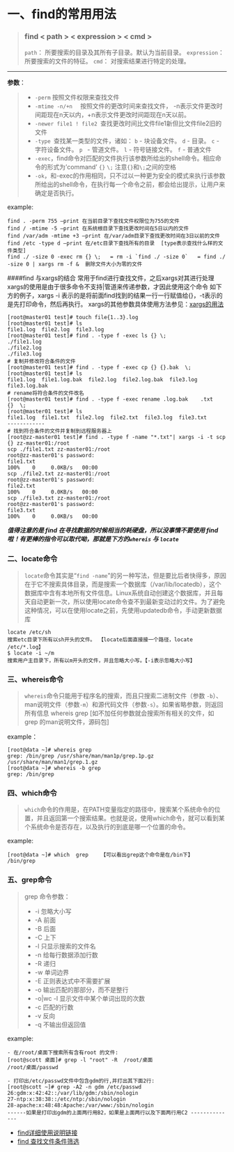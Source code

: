 # 一、find的常用用法
>### find < path > < expression > < cmd >
>`path`： 所要搜索的目录及其所有子目录。默认为当前目录。
`expression`： 所要搜索的文件的特征。
`cmd`： 对搜索结果进行特定的处理。

---------------
**参数**：
> - `-perm` 按照文件权限来查找文件                                                                                                                           
> - `-mtime -n/+n  `  按照文件的更改时间来查找文件， -n表示文件更改时间距现在n天以内，+n表示文件更改时间距现在n天以前。
> - `-newer file1 ! file2 `查找更改时间比文件file1新但比文件file2旧的文件
> - `-type `查找某一类型的文件，诸如：
> `b` - 块设备文件。
> `d` - 目录。
> `c` - 字符设备文件。
> `p ` - 管道文件。
> `l` - 符号链接文件。
> `f` - 普通文件
> - `-exec`，find命令对匹配的文件执行该参数所给出的shell命令。相应命令的形式为’command’ `{}`   `\;`  注意`{}`和`\;`之间的空格
> - `-ok`，和-exec的作用相同，只不过以一种更为安全的模式来执行该参数所给出的shell命令，在执行每一个命令之前，都会给出提示，让用户来确定是否执行。

example:
```
find . -perm 755 –print 在当前目录下查找文件权限位为755的文件
find / -mtime -5 –print 在系统根目录下查找更改时间在5日以内的文件
find /var/adm -mtime +3 –print 在/var/adm目录下查找更改时间在3日以前的文件
find /etc -type d –print 在/etc目录下查找所有的目录  [type表示查找什么样的文件类型]
find ./ -size 0 -exec rm {} \;   = rm -i `find ./ -size 0`   = find ./ -size 0 | xargs rm -f &  删除文件大小为零的文件 
```
####find 与xargs的结合 常用于find进行查找文件，之后xargs对其进行处理
xargs的使用是由于很多命令不支持|管道来传递参数，才因此使用这个命令
如下方的例子，xargs -i 表示的是将前面find找到的结果一行一行赋值给{}，-t表示的是先打印命令，然后再执行。
xargs的其他参数具体使用方法参见：[xargs的用法](http://blog.csdn.net/zhangfn2011/article/details/6776925)
 ```
[root@master01 test]# touch file{1..3}.log
[root@master01 test]# ls
file1.log  file2.log  file3.log
[root@master01 test]# find . -type f -exec ls {} \;
./file1.log
./file2.log
./file3.log
# 复制并修改符合条件的文件
[root@master01 test]# find . -type f -exec cp {} {}.bak  \;
[root@master01 test]# ls
file1.log  file1.log.bak  file2.log  file2.log.bak  file3.log  file3.log.bak
# rename将符合条件的文件改名
[root@master01 test]# find . -type f -exec rename .log.bak    .txt   {}  \;
[root@master01 test]# ls
file1.log  file1.txt  file2.log  file2.txt  file3.log  file3.txt
------------
# 找到符合条件的文件并复制到远程服务器上
[root@zz-master01 test]# find . -type f -name "*.txt"| xargs -i -t scp  {} zz-master01:/root
scp ./file1.txt zz-master01:/root 
root@zz-master01's password: 
file1.txt                                                                                                                                100%    0     0.0KB/s   00:00    
scp ./file2.txt zz-master01:/root 
root@zz-master01's password: 
file2.txt                                                                                                                                100%    0     0.0KB/s   00:00    
scp ./file3.txt zz-master01:/root 
root@zz-master01's password: 
file3.txt                                                                                                                                100%    0     0.0KB/s   00:00 

```


***值得注意的是 find 在寻找数据的时候相当的耗硬盘，所以没事情不要使用 find 啦！有更棒的指令可以取代呦，那就是下方的`whereis` 与 `locate`***

### 二、locate命令
>`locate`命令其实是“`find -name`”的另一种写法，但是要比后者快得多，原因在于它不搜索具体目录，而是搜索一个数据库（/var/lib/locatedb），这个数据库中含有本地所有文件信息。Linux系统自动创建这个数据库，并且每天自动更新一次，所以使用locate命令查不到最新变动过的文件。为了避免这种情况，可以在使用locate之前，先使用updatedb命令，手动更新数据库
```
locate /etc/sh
搜索etc目录下所有以sh开头的文件。 【locate后面直接接一个路径，locate /etc/*.log】
$ locate -i ~/m
搜索用户主目录下，所有以m开头的文件，并且忽略大小写。【-i表示忽略大小写】
```
### 三、whereis命令
>`whereis`命令只能用于程序名的搜索，而且只搜索二进制文件（参数 `-b`）、man说明文件（参数`-m`）和源代码文件（参数`-s`）。如果省略参数，则返回所有信息
whereis grep  [如不加任何参数就会搜索所有相关的文件，如grep 的man说明文件，源码包]

example：
```
[root@data ~]# whereis grep 
grep: /bin/grep /usr/share/man/man1p/grep.1p.gz /usr/share/man/man1/grep.1.gz
[root@data ~]# whereis -b grep 
grep: /bin/grep
```
### 四、which命令

>`which`命令的作用是，在PATH变量指定的路径中，搜索某个系统命令的位置，并且返回第一个搜索结果。也就是说，使用which命令，就可以看到某个系统命令是否存在，以及执行的到底是哪一个位置的命令。

example:
```
[root@data ~]# which  grep    【可以看出grep这个命令是在/bin下】
/bin/grep
```
### 五、grep命令

>grep 命令参数：
> - -i  忽略大小写                                                                                                                                           
> - -A  前面
> - -B  后面
> - -C  上下
> - -l  只显示搜索的文件名
> - -n  给每行数据添加行数
> - -R  递归
> - -w  单词边界
> - -E  正则表达式中不需要扩展
> - -o  输出匹配的那部分，而不是整行
> - -o|wc -l 显示文件中某个单词出现的次数
> - -c 匹配的行数
> - -v 反向
> - -q 不输出但返回值

example:
```
- 在/root/桌面下搜索所有含有root 的文件:
[root@scott 桌面]# grep -l "root" -R  /root/桌面   
/root/桌面/passwd

- 打印出/etc/passwd文件中包含gdm的行,并打出其下面2行:
[root@scott ~]# grep -A2 -n gdm /etc/passwd
26:gdm:x:42:42::/var/lib/gdm:/sbin/nologin
27-ntp:x:38:38::/etc/ntp:/sbin/nologin
28-apache:x:48:48:Apache:/var/www:/sbin/nologin 
------如果是打印出gdm的上面两行用B2，如果是上面两行以及下面两行用C2 --------------
```
- [find详细使用说明链接](http://blog.csdn.net/wzzfeitian/article/details/40985549)
- [find 查找文件条件筛选](http://www.jb51.net/article/99319.htm)
